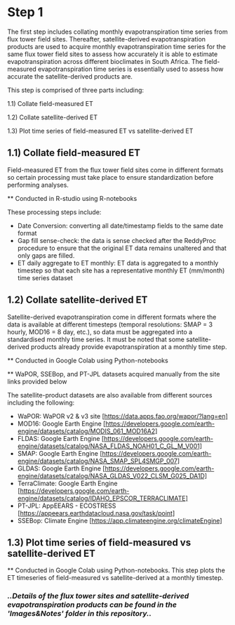 # Step 1

The first step includes collating monthly evapotranspiration time series from flux tower field sites. Thereafter, satellite-derived evapotranspiration products are used to acquire monthly evapotranspiration time series for the same flux tower field sites to assess how accurately it is able to estimate evapotranspiration across different bioclimates in South Africa. The field-measured evapotranspiration time series is essentially used to assess how accurate the satellite-derived products are.

This step is comprised of three parts including:

1.1) Collate field-measured ET

1.2) Collate satellite-derived ET

1.3) Plot time series of field-measured ET vs satellite-derived ET


## 1.1) Collate field-measured ET
Field-measured ET from the flux tower field sites come in different formats so certain processing must take place to ensure standardization before performing analyses.

** Conducted in R-studio using R-notebooks

These processing steps include:
- Date Conversion: converting all date/timestamp fields to the same date format
- Gap fill sense-check: the data is sense checked after the ReddyProc procedure to ensure that the original ET data remains unaltered and that only gaps are filled.
- ET daily aggregate to ET monthly: ET data is aggregated to a monthly timestep so that each site has a representative monthly ET (mm/month) time series dataset


## 1.2) Collate satellite-derived ET
Satellite-derived evapotranspiration come in different formats where the data is available at different timesteps (temporal resolutions: SMAP = 3 hourly, MOD16 = 8 day, etc.), so data must be aggregated into a standardised monthly time series. It must be noted that some satellite-derived products already provide evapotranspiration at a monthly time step. 

** Conducted in Google Colab using Python-notebooks

** WaPOR, SSEBop, and PT-JPL datasets acquired manually from the site links provided below

The satellite-product datasets are also available from different sources including the following:
- WaPOR: WaPOR v2 & v3 site [https://data.apps.fao.org/wapor/?lang=en]
- MOD16: Google Earth Engine [https://developers.google.com/earth-engine/datasets/catalog/MODIS_061_MOD16A2]
- FLDAS: Google Earth Engine [https://developers.google.com/earth-engine/datasets/catalog/NASA_FLDAS_NOAH01_C_GL_M_V001]
- SMAP: Google Earth Engine [https://developers.google.com/earth-engine/datasets/catalog/NASA_SMAP_SPL4SMGP_007]
- GLDAS: Google Earth Engine [https://developers.google.com/earth-engine/datasets/catalog/NASA_GLDAS_V022_CLSM_G025_DA1D]
- TerraClimate: Google Earth Engine [https://developers.google.com/earth-engine/datasets/catalog/IDAHO_EPSCOR_TERRACLIMATE]
- PT-JPL: AppEEARS - ECOSTRESS [https://appeears.earthdatacloud.nasa.gov/task/point]
- SSEBop: Climate Engine [https://app.climateengine.org/climateEngine]


## 1.3) Plot time series of field-measured vs satellite-derived ET

** Conducted in Google Colab using Python-notebooks.
This step plots the ET timeseries of field-measured vs satellite-derived at a monthly timestep.

### *..Details of the flux tower sites and satellite-derived evapotranspiration products can be found in the 'Images&Notes' folder in this repository..*
